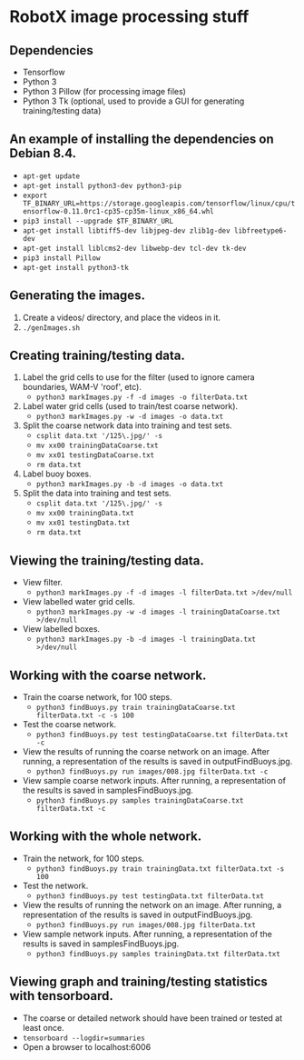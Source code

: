 # RobotX image processing stuff

## Dependencies
* Tensorflow
* Python 3
* Python 3 Pillow (for processing image files)
* Python 3 Tk (optional, used to provide a GUI for generating training/testing data)

## An example of installing the dependencies on Debian 8.4.
* `apt-get update`
* `apt-get install python3-dev python3-pip`
* `export TF_BINARY_URL=https://storage.googleapis.com/tensorflow/linux/cpu/tensorflow-0.11.0rc1-cp35-cp35m-linux_x86_64.whl`
* `pip3 install --upgrade $TF_BINARY_URL`
* `apt-get install libtiff5-dev libjpeg-dev zlib1g-dev libfreetype6-dev`
* `apt-get install liblcms2-dev libwebp-dev tcl-dev tk-dev`
* `pip3 install Pillow`
* `apt-get install python3-tk`

## Generating the images.
1. Create a videos/ directory, and place the videos in it.
2. `./genImages.sh`

## Creating training/testing data.
1. Label the grid cells to use for the filter (used to ignore camera boundaries, WAM-V 'roof', etc).
    * `python3 markImages.py -f -d images -o filterData.txt`
2. Label water grid cells (used to train/test coarse network).
    * `python3 markImages.py -w -d images -o data.txt`
3. Split the coarse network data into training and test sets.
    * `csplit data.txt '/125\.jpg/' -s`
    * `mv xx00 trainingDataCoarse.txt`
    * `mv xx01 testingDataCoarse.txt`
    * `rm data.txt`
4. Label buoy boxes.
    * `python3 markImages.py -b -d images -o data.txt`
5. Split the data into training and test sets.
    * `csplit data.txt '/125\.jpg/' -s`
    * `mv xx00 trainingData.txt`
    * `mv xx01 testingData.txt`
    * `rm data.txt`

## Viewing the training/testing data.
* View filter.
    * `python3 markImages.py -f -d images -l filterData.txt >/dev/null`
* View labelled water grid cells.
    * `python3 markImages.py -w -d images -l trainingDataCoarse.txt >/dev/null`
* View labelled boxes.
    * `python3 markImages.py -b -d images -l trainingData.txt >/dev/null`

## Working with the coarse network.
* Train the coarse network, for 100 steps.
    * `python3 findBuoys.py train trainingDataCoarse.txt filterData.txt -c -s 100`
* Test the coarse network.
    * `python3 findBuoys.py test testingDataCoarse.txt filterData.txt -c`
* View the results of running the coarse network on an image. After running, a representation of the results is saved in outputFindBuoys.jpg.
    * `python3 findBuoys.py run images/008.jpg filterData.txt -c`
* View sample coarse network inputs. After running, a representation of the results is saved in samplesFindBuoys.jpg.
    * `python3 findBuoys.py samples trainingDataCoarse.txt filterData.txt -c`

## Working with the whole network.
* Train the network, for 100 steps.
    * `python3 findBuoys.py train trainingData.txt filterData.txt -s 100`
* Test the network.
    * `python3 findBuoys.py test testingData.txt filterData.txt`
* View the results of running the network on an image. After running, a representation of the results is saved in outputFindBuoys.jpg.
    * `python3 findBuoys.py run images/008.jpg filterData.txt`
* View sample network inputs. After running, a representation of the results is saved in samplesFindBuoys.jpg.
    * `python3 findBuoys.py samples trainingData.txt filterData.txt`

## Viewing graph and training/testing statistics with tensorboard.
* The coarse or detailed network should have been trained or tested at least once.
* `tensorboard --logdir=summaries`
* Open a browser to localhost:6006
